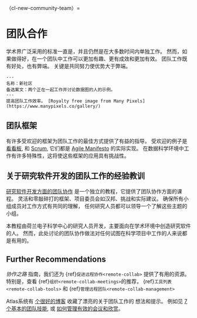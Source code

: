 （cl-new-community-team）=
# 团队合作
学术界广泛采用的标准一直是，并且仍然是在大多数时间内单独工作。 然而，如果做得好，在一个团队中工作可以更加有趣、更有成效和更加有效。 团队工作既有好处，也有弊端。 关键是共同努力使优势大于弊端。

```{figure} ../../figures/new-community.png
---
名称：新社区
备选案文：两个正在一起工作并讨论数据图的人的示例。
---
提高团队工作效率。 [Royalty free image from Many Pixels](https://www.manypixels.co/gallery/)
```

## 团队框架

有许多受欢迎的框架为团队工作的最佳方式提供了有益的指导。 受欢迎的例子是 [看看板](https://www.atlassian.com/agile/kanban), 和 [Scrum](https://www.scrum.org/), 它们都是 [Agile Manifesto](https://agilemanifesto.org/) 的实际实现。 在数据科学环境中工作有许多特殊性，这将使这些框架的应用具有挑战性。

## 关于研究软件开发的团队工作的经验教训

[研究软件开发方面的团队协作](https://nlesc.github.io/teamwork-for-research-software-development/) 是一个独立的教程，它提供了团队协作方面的课程。 灵活和零敲碎打的框架、项目委员会如汉邦、挑战和实际建议。 确保所有小组成员对工作方式有共同的理解， 任何研究人员都可以领导一个了解这些主题的小组。

本教程由荷兰电子科学中心的研究人员开发，主要面向在学术环境中创造研究软件的人。 然而，此处讨论的团队协作做法对任何试图在科学项目中工作的人来说都是有用的。

## Further Recommendations

*协作之路* 指南，我们还为 {ref}`促进远程协作<remote-collab>` 提供了有用的资源。 特别是，查看 {ref}`组织<remote-collab-meetings>`的推荐， {ref}`工具列表<remote-collab-tools>` 和 {ref}`管理远程团队<remote-collab-management>`

Atlas系统有 [个很好的博客](https://www.atlassian.com/blog/teamwork) 收藏了漂亮的关于团队工作的 想法和提示。 例如见 [7 个基本的团队技能](https://www.atlassian.com/blog/teamwork/teamwork-skills-accelerate-career), 或 [如何管理有效的会议和欣赏](https://www.atlassian.com/blog/teamwork/how-to-run-effective-meetings)。
